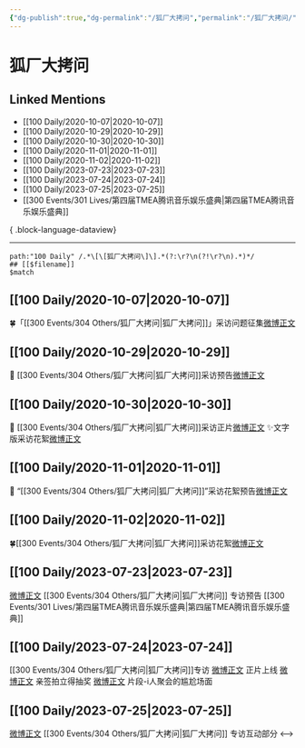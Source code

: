```yaml
---
{"dg-publish":true,"dg-permalink":"/狐厂大拷问","permalink":"/狐厂大拷问/","created":"2023-04-08T16:02:00.000+08:00","updated":"2023-08-24T19:43:29.726+08:00"}
---
```


# 狐厂大拷问

## Linked Mentions
- [[100 Daily/2020-10-07\|2020-10-07]]
- [[100 Daily/2020-10-29\|2020-10-29]]
- [[100 Daily/2020-10-30\|2020-10-30]]
- [[100 Daily/2020-11-01\|2020-11-01]]
- [[100 Daily/2020-11-02\|2020-11-02]]
- [[100 Daily/2023-07-23\|2023-07-23]]
- [[100 Daily/2023-07-24\|2023-07-24]]
- [[100 Daily/2023-07-25\|2023-07-25]]
- [[300 Events/301 Lives/第四届TMEA腾讯音乐娱乐盛典\|第四届TMEA腾讯音乐娱乐盛典]]

{ .block-language-dataview}

---

```expander
path:"100 Daily" /.*\[\[狐厂大拷问\]\].*(?:\r?\n(?!\r?\n).*)*/
## [[$filename]]
$match
```
## [[100 Daily/2020-10-07\|2020-10-07]]
🍀「[[300 Events/304 Others/狐厂大拷问\|狐厂大拷问]]」采访问题征集[微博正文](https://m.weibo.cn/6466290670/4557478119085116)

## [[100 Daily/2020-10-29\|2020-10-29]]
💫 [[300 Events/304 Others/狐厂大拷问\|狐厂大拷问]]采访预告[微博正文](https://m.weibo.cn/6466290670/4565449531986384)
## [[100 Daily/2020-10-30\|2020-10-30]]
💫 [[300 Events/304 Others/狐厂大拷问\|狐厂大拷问]]采访正片[微博正文](https://m.weibo.cn/6466290670/4565642155921620)
✨文字版采访花絮[微博正文](https://m.weibo.cn/6466290670/4565664905567065)
## [[100 Daily/2020-11-01\|2020-11-01]]
💫 “[[300 Events/304 Others/狐厂大拷问\|狐厂大拷问]]”采访花絮预告[微博正文](https://m.weibo.cn/6466290670/4566568778606626)

## [[100 Daily/2020-11-02\|2020-11-02]]
🍀[[300 Events/304 Others/狐厂大拷问\|狐厂大拷问]]采访花絮[微博正文](https://m.weibo.cn/6466290670/4566769987748494)
## [[100 Daily/2023-07-23\|2023-07-23]]
[微博正文](http://weibo.com/6525010965/Nbdfacc5g) [[300 Events/304 Others/狐厂大拷问\|狐厂大拷问]] 专访预告 [[300 Events/301 Lives/第四届TMEA腾讯音乐娱乐盛典\|第四届TMEA腾讯音乐娱乐盛典]]
## [[100 Daily/2023-07-24\|2023-07-24]]
[[300 Events/304 Others/狐厂大拷问\|狐厂大拷问]]专访
[微博正文](http://weibo.com/6525010965/Nbk8irrYM) 正片上线
[微博正文](http://weibo.com/1843633441/NbkgwwZy2) 亲签拍立得抽奖
[微博正文](https://weibo.com/6525010965/NbknD90WJ) 片段-i人聚会的尴尬场面
## [[100 Daily/2023-07-25\|2023-07-25]]
[微博正文](https://weibo.com/6525010965/NbvabgFLP) [[300 Events/304 Others/狐厂大拷问\|狐厂大拷问]] 专访互动部分
<-->